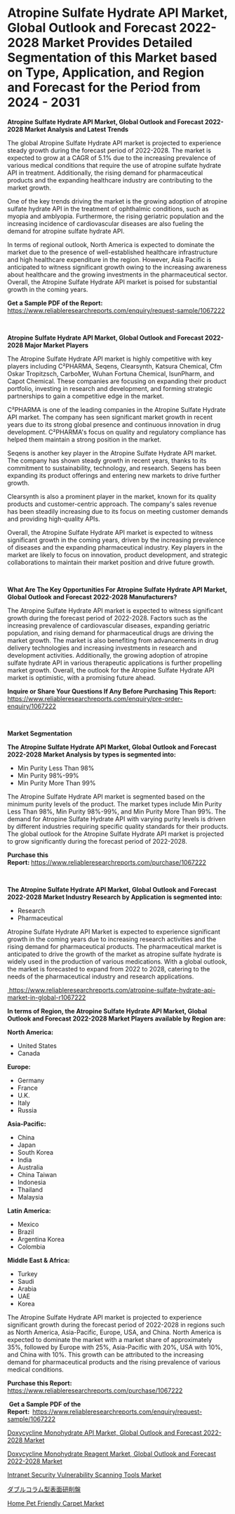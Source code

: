<p><h1>Atropine Sulfate Hydrate API Market, Global Outlook and Forecast 2022-2028 Market Provides Detailed Segmentation of this Market based on Type, Application, and Region and Forecast for the Period from 2024 - 2031</h1></p><p><strong>Atropine Sulfate Hydrate API Market, Global Outlook and Forecast 2022-2028 Market Analysis and Latest Trends</strong></p>
<p><p>The global Atropine Sulfate Hydrate API market is projected to experience steady growth during the forecast period of 2022-2028. The market is expected to grow at a CAGR of 5.1% due to the increasing prevalence of various medical conditions that require the use of atropine sulfate hydrate API in treatment. Additionally, the rising demand for pharmaceutical products and the expanding healthcare industry are contributing to the market growth.</p><p>One of the key trends driving the market is the growing adoption of atropine sulfate hydrate API in the treatment of ophthalmic conditions, such as myopia and amblyopia. Furthermore, the rising geriatric population and the increasing incidence of cardiovascular diseases are also fueling the demand for atropine sulfate hydrate API.</p><p>In terms of regional outlook, North America is expected to dominate the market due to the presence of well-established healthcare infrastructure and high healthcare expenditure in the region. However, Asia Pacific is anticipated to witness significant growth owing to the increasing awareness about healthcare and the growing investments in the pharmaceutical sector. Overall, the Atropine Sulfate Hydrate API market is poised for substantial growth in the coming years.</p></p>
<p><strong>Get a Sample PDF of the Report:&nbsp;</strong> <a href="https://www.reliableresearchreports.com/enquiry/request-sample/1067222">https://www.reliableresearchreports.com/enquiry/request-sample/1067222</a></p>
<p>&nbsp;</p>
<p><strong>Atropine Sulfate Hydrate API Market, Global Outlook and Forecast 2022-2028 Major Market Players</strong></p>
<p><p>The Atropine Sulfate Hydrate API market is highly competitive with key players including C²PHARMA, Seqens, Clearsynth, Katsura Chemical, Cfm Oskar Tropitzsch, CarboMer, Wuhan Fortuna Chemical, IsunPharm, and Capot Chemical. These companies are focusing on expanding their product portfolio, investing in research and development, and forming strategic partnerships to gain a competitive edge in the market.</p><p>C²PHARMA is one of the leading companies in the Atropine Sulfate Hydrate API market. The company has seen significant market growth in recent years due to its strong global presence and continuous innovation in drug development. C²PHARMA's focus on quality and regulatory compliance has helped them maintain a strong position in the market.</p><p>Seqens is another key player in the Atropine Sulfate Hydrate API market. The company has shown steady growth in recent years, thanks to its commitment to sustainability, technology, and research. Seqens has been expanding its product offerings and entering new markets to drive further growth.</p><p>Clearsynth is also a prominent player in the market, known for its quality products and customer-centric approach. The company's sales revenue has been steadily increasing due to its focus on meeting customer demands and providing high-quality APIs.</p><p>Overall, the Atropine Sulfate Hydrate API market is expected to witness significant growth in the coming years, driven by the increasing prevalence of diseases and the expanding pharmaceutical industry. Key players in the market are likely to focus on innovation, product development, and strategic collaborations to maintain their market position and drive future growth.</p></p>
<p>&nbsp;</p>
<p><strong>What Are The Key Opportunities For Atropine Sulfate Hydrate API Market, Global Outlook and Forecast 2022-2028 Manufacturers?</strong></p>
<p><p>The Atropine Sulfate Hydrate API market is expected to witness significant growth during the forecast period of 2022-2028. Factors such as the increasing prevalence of cardiovascular diseases, expanding geriatric population, and rising demand for pharmaceutical drugs are driving the market growth. The market is also benefiting from advancements in drug delivery technologies and increasing investments in research and development activities. Additionally, the growing adoption of atropine sulfate hydrate API in various therapeutic applications is further propelling market growth. Overall, the outlook for the Atropine Sulfate Hydrate API market is optimistic, with a promising future ahead.</p></p>
<p><strong>Inquire or Share Your Questions If Any Before Purchasing This Report:</strong> <a href="https://www.reliableresearchreports.com/enquiry/pre-order-enquiry/1067222">https://www.reliableresearchreports.com/enquiry/pre-order-enquiry/1067222</a></p>
<p>&nbsp;</p>
<p><strong>Market Segmentation</strong></p>
<p><strong>The Atropine Sulfate Hydrate API Market, Global Outlook and Forecast 2022-2028 Market Analysis by types is segmented into:</strong></p>
<p><ul><li>Min Purity Less Than 98%</li><li>Min Purity 98%-99%</li><li>Min Purity More Than 99%</li></ul></p>
<p><p>The Atropine Sulfate Hydrate API market is segmented based on the minimum purity levels of the product. The market types include Min Purity Less Than 98%, Min Purity 98%-99%, and Min Purity More Than 99%. The demand for Atropine Sulfate Hydrate API with varying purity levels is driven by different industries requiring specific quality standards for their products. The global outlook for the Atropine Sulfate Hydrate API market is projected to grow significantly during the forecast period of 2022-2028.</p></p>
<p><strong>Purchase this Report:&nbsp;</strong><a href="https://www.reliableresearchreports.com/purchase/1067222">https://www.reliableresearchreports.com/purchase/1067222</a></p>
<p>&nbsp;</p>
<p><strong>The Atropine Sulfate Hydrate API Market, Global Outlook and Forecast 2022-2028 Market Industry Research by Application is segmented into:</strong></p>
<p><ul><li>Research</li><li>Pharmaceutical</li></ul></p>
<p><p>Atropine Sulfate Hydrate API Market is expected to experience significant growth in the coming years due to increasing research activities and the rising demand for pharmaceutical products. The pharmaceutical market is anticipated to drive the growth of the market as atropine sulfate hydrate is widely used in the production of various medications. With a global outlook, the market is forecasted to expand from 2022 to 2028, catering to the needs of the pharmaceutical industry and research applications.</p></p>
<p><a href="https://www.reliableresearchreports.com/atropine-sulfate-hydrate-api-market-in-global-r1067222">&nbsp;https://www.reliableresearchreports.com/atropine-sulfate-hydrate-api-market-in-global-r1067222</a></p>
<p><strong>In terms of Region, the Atropine Sulfate Hydrate API Market, Global Outlook and Forecast 2022-2028 Market Players available by Region are:</strong></p>
<p>
    <p> <strong> North America: </strong>
        <ul>
            <li>United States</li>
            <li>Canada</li>
        </ul>
        </p> 
    <p> <strong> Europe: </strong>
        <ul>
            <li>Germany</li>
            <li>France</li>
            <li>U.K.</li>
            <li>Italy</li>
            <li>Russia</li>
        </ul>
        </p> 
    <p> <strong> Asia-Pacific: </strong>
        <ul>
            <li>China</li>
            <li>Japan</li>
            <li>South Korea</li>
            <li>India</li>
            <li>Australia</li>
            <li>China Taiwan</li>
            <li>Indonesia</li>
            <li>Thailand</li>
            <li>Malaysia</li>
        </ul>
        </p> 
    <p> <strong> Latin America: </strong>
        <ul>
            <li>Mexico</li>
            <li>Brazil</li>
            <li>Argentina Korea</li>
            <li>Colombia</li>
        </ul>
        </p> 
    <p> <strong> Middle East & Africa: </strong>
        <ul>
            <li>Turkey</li>
            <li>Saudi</li>
            <li>Arabia</li>
            <li>UAE</li>
            <li>Korea</li>
        </ul>
    </p>
    </p>
<p><p>The Atropine Sulfate Hydrate API market is projected to experience significant growth during the forecast period of 2022-2028 in regions such as North America, Asia-Pacific, Europe, USA, and China. North America is expected to dominate the market with a market share of approximately 35%, followed by Europe with 25%, Asia-Pacific with 20%, USA with 10%, and China with 10%. This growth can be attributed to the increasing demand for pharmaceutical products and the rising prevalence of various medical conditions.</p></p>
<p><strong>Purchase this Report: </strong><a href="https://www.reliableresearchreports.com/purchase/1067222">https://www.reliableresearchreports.com/purchase/1067222</a></p>
<p>&nbsp;<strong>Get a Sample PDF of the Report:&nbsp;&nbsp;</strong><a href="https://www.reliableresearchreports.com/enquiry/request-sample/1067222">https://www.reliableresearchreports.com/enquiry/request-sample/1067222</a></p>
<p><strong></strong></p>
<p><p><a href="https://github.com/angeliabkratze/Market-Research-Report-List-1/blob/main/doxycycline-monohydrate-api-market-global-outlook-and-forecast-2022-2028-market.md">Doxycycline Monohydrate API Market, Global Outlook and Forecast 2022-2028 Market</a></p><p><a href="https://github.com/EveKerluke2023/Market-Research-Report-List-1/blob/main/doxycycline-monohydrate-reagent-market-global-outlook-and-forecast-2022-2028-market.md">Doxycycline Monohydrate Reagent Market, Global Outlook and Forecast 2022-2028 Market</a></p><p><a href="https://www.linkedin.com/pulse/intranet-security-vulnerability-scanning-tools-market-comprehensive-6xome">Intranet Security Vulnerability Scanning Tools Market</a></p><p><a href="https://github.com/klon646/Market-Research-Report-List-1/blob/main/693371286474.md">ダブルコラム型表面研削盤</a></p><p><a href="https://issuu.com/reportprime-2/docs/home-pet-friendly-carpet-market-size-2030.pptx">Home Pet Friendly Carpet Market</a></p></p>